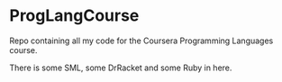 ProgLangCourse
====

Repo containing all my code for the Coursera Programming Languages course.

There is some SML, some DrRacket and some Ruby in here.
